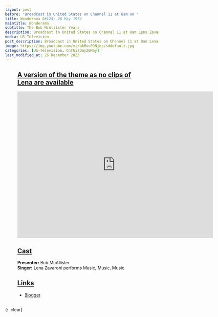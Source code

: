 ```yaml
---
layout: post
before: "Broadcast in United States on Channel 11 at 8am on "
title: Wonderama &#124; 26 May 1974
maintitle: Wonderama
subtitle: The Bob McAllister Years
description: Broadcast in United States on Channel 11 at 8am Lena Zavaroni made a guest appearance on this episode singing Music, Music, Music.
media: US Television
post_description: Broadcast in United States on Channel 11 at 8am Lena Zavaroni made a guest appearance on this episode singing Music, Music, Music.
image: https://img.youtube.com/vi/akMucPDNjos/sddefault.jpg
categories: [US-Television, OnThisDay26May]
last_modified_at: 26 December 2023
---
```


<figure class="fig3">
<h2 id="infobox1"><a href="#infobox1">A version of the theme as no clips of Lena are available</a></h2>
<div class="CardLayout">
<div class="responsive-video"><iframe width="640px" height="480px" src="https://www.youtube.com/embed/akMucPDNjos?rel=0&showinfo=1" frameborder="0" allowfullscreen></iframe></div>
</div>
</figure>

<figure class="fig1">
<h2 id="infobox2"><a href="#infobox2">Cast</a></h2>
<div class="CardLayout">
    <div class="CardItem"><strong>Presenter:</strong> Bob McAllister</div>
    <div class="CardItem"><strong>Singer:</strong> Lena Zavaroni performs Music, Music, Music.</div>
</div>
</figure>

<figure class="fig2">
<h2 id="infobox3"><a href="#infobox3">Links</a></h2>
<div class="CardLayout blogger-card">
    <div class="CardItem">
<ul>
<li><a class="external-link" href="http://wonderamashow.blogspot.co.uk">Blogger</a></li>
</ul>
</div>
</div>
</figure>

<br />{: .clear}

<style>
.blogger-card {height: 144px}
@media screen and (orientation:portrait) {.blogger-card {height: unset;}}
</style>

